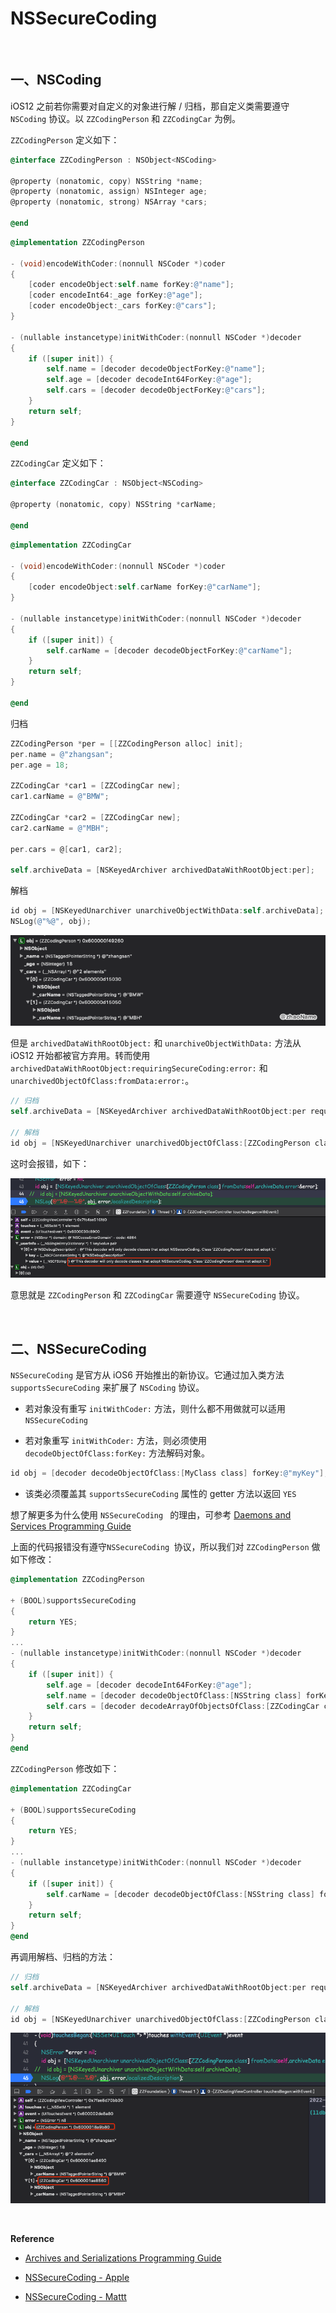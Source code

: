 # NSSecureCoding

<br>

## 一、NSCoding

iOS12 之前若你需要对自定义的对象进行解 / 归档，那自定义类需要遵守 `NSCoding` 协议。以 `ZZCodingPerson` 和 `ZZCodingCar` 为例。

`ZZCodingPerson` 定义如下：

```Objective-C
@interface ZZCodingPerson : NSObject<NSCoding>

@property (nonatomic, copy) NSString *name;
@property (nonatomic, assign) NSInteger age;
@property (nonatomic, strong) NSArray *cars;

@end
```

```Objective-C
@implementation ZZCodingPerson

- (void)encodeWithCoder:(nonnull NSCoder *)coder
{
    [coder encodeObject:self.name forKey:@"name"];
    [coder encodeInt64:_age forKey:@"age"];
    [coder encodeObject:_cars forKey:@"cars"];
}

- (nullable instancetype)initWithCoder:(nonnull NSCoder *)decoder
{
    if ([super init]) {
        self.name = [decoder decodeObjectForKey:@"name"];
        self.age = [decoder decodeInt64ForKey:@"age"];
        self.cars = [decoder decodeObjectForKey:@"cars"];
    }
    return self;
}

@end
```

`ZZCodingCar` 定义如下：

```Objective-C
@interface ZZCodingCar : NSObject<NSCoding>

@property (nonatomic, copy) NSString *carName;

@end
```

```Objective-C
@implementation ZZCodingCar

- (void)encodeWithCoder:(nonnull NSCoder *)coder
{
    [coder encodeObject:self.carName forKey:@"carName"];
}

- (nullable instancetype)initWithCoder:(nonnull NSCoder *)decoder
{
    if ([super init]) {
        self.carName = [decoder decodeObjectForKey:@"carName"];
    }
    return self;
}

@end
```

归档

```Objective-C
ZZCodingPerson *per = [[ZZCodingPerson alloc] init];
per.name = @"zhangsan";
per.age = 18;

ZZCodingCar *car1 = [ZZCodingCar new];
car1.carName = @"BMW";

ZZCodingCar *car2 = [ZZCodingCar new];
car2.carName = @"MBH";

per.cars = @[car1, car2];

self.archiveData = [NSKeyedArchiver archivedDataWithRootObject:per];
```

解档

```Objective-C
id obj = [NSKeyedUnarchiver unarchiveObjectWithData:self.archiveData];
NSLog(@"%@", obj);
```
![](../Images/iOS/NSSecureCoding/NSSecureCoding_01.png)

但是 `archivedDataWithRootObject:` 和 `unarchiveObjectWithData:` 方法从 iOS12 开始都被官方弃用。转而使用 `archivedDataWithRootObject:requiringSecureCoding:error:` 和 `unarchivedObjectOfClass:fromData:error:`。

```Objective-C
// 归档
self.archiveData = [NSKeyedArchiver archivedDataWithRootObject:per requiringSecureCoding:NO error:nil];

// 解档
id obj = [NSKeyedUnarchiver unarchivedObjectOfClass:[ZZCodingPerson class] fromData:self.archiveData error:&error];
```

这时会报错，如下：

![](../Images/iOS/NSSecureCoding/NSSecureCoding_02.png)

意思就是 `ZZCodingPerson` 和 `ZZCodingCar` 需要遵守 `NSSecureCoding` 协议。

<br>

## 二、NSSecureCoding

`NSSecureCoding` 是官方从 iOS6 开始推出的新协议。它通过加入类方法 `supportsSecureCoding` 来扩展了 `NSCoding` 协议。

- 若对象没有重写 `initWithCoder:` 方法，则什么都不用做就可以适用 `NSSecureCoding `

- 若对象重写 `initWithCoder:` 方法，则必须使用 `decodeObjectOfClass:forKey:` 方法解码对象。

```Objective-C
id obj = [decoder decodeObjectOfClass:[MyClass class] forKey:@"myKey"];
```
- 该类必须覆盖其 `supportsSecureCoding` 属性的 getter 方法以返回 `YES`

想了解更多为什么使用 `NSSecureCoding ` 的理由，可参考 [Daemons and Services Programming Guide
](https://developer.apple.com/library/archive/documentation/MacOSX/Conceptual/BPSystemStartup/Chapters/CreatingXPCServices.html)


上面的代码报错没有遵守`NSSecureCoding `协议，所以我们对 `ZZCodingPerson` 做如下修改：

```Objective-C
@implementation ZZCodingPerson

+ (BOOL)supportsSecureCoding
{
    return YES;
}
...
- (nullable instancetype)initWithCoder:(nonnull NSCoder *)decoder
{
    if ([super init]) {
        self.age = [decoder decodeInt64ForKey:@"age"];
        self.name = [decoder decodeObjectOfClass:[NSString class] forKey:@"name"];
        self.cars = [decoder decodeArrayOfObjectsOfClass:[ZZCodingCar class] forKey:@"cars"];
    }
    return self;
}
@end
```

`ZZCodingPerson` 修改如下：

```Objective-C
@implementation ZZCodingCar

+ (BOOL)supportsSecureCoding
{
    return YES;
}
...
- (nullable instancetype)initWithCoder:(nonnull NSCoder *)decoder
{
    if ([super init]) {
        self.carName = [decoder decodeObjectOfClass:[NSString class] forKey:@"carName"];
    }
    return self;
}
@end
```
再调用解档、归档的方法：

```Objective-C
// 归档
self.archiveData = [NSKeyedArchiver archivedDataWithRootObject:per requiringSecureCoding:NO error:nil];

// 解档
id obj = [NSKeyedUnarchiver unarchivedObjectOfClass:[ZZCodingPerson class] fromData:self.archiveData error:&error];
```

![](../Images/iOS/NSSecureCoding/NSSecureCoding_03.png)

<br>

**Reference**

- [Archives and Serializations Programming Guide](https://developer.apple.com/library/archive/documentation/Cocoa/Conceptual/Archiving/Archiving.html)

- [NSSecureCoding - Apple](https://developer.apple.com/documentation/foundation/nssecurecoding?language=objc)

- [NSSecureCoding - Mattt](https://nshipster.com/nssecurecoding/)

<br>
